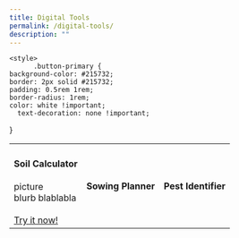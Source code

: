 ```yaml
---
title: Digital Tools
permalink: /digital-tools/
description: ""
---
```


	<style>
		  .button-primary {
    background-color: #215732;
    border: 2px solid #215732;
    padding: 0.5rem 1rem;
  	border-radius: 1rem;
    color: white !important;
	  text-decoration: none !important;
  }
	</style>


<section>
<table>
	<tbody><tr>
		<td><h4>Soil Calculator</h4>
			picture
			<br>
			blurb blablabla
			<br><br>
		    <a class="button-primary" href="https://staging.dmhtu0pi4p9u7.amplifyapp.com/digital-tools/soilcalculator/">Try it now!</a></td>
		<td><h4>Sowing Planner</h4></td>
		<td><h4>Pest Identifier</h4></td></tr></tbody></table></section>